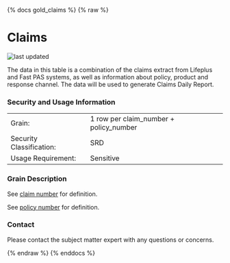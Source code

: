 {% docs gold_claims %}
{% raw %}

# Claims

![last updated](assets/update_badges/gold_claims.svg)

The data in this table is a combination of the claims extract from Lifeplus and Fast PAS systems, as
well as information about policy, product and response channel. The data will be used to generate 
Claims Daily Report.

### Security and Usage Information
|     |                           |
| --- |---------------------------|
| Grain:                   | 1 row per claim_number + policy_number |
| Security Classification: | SRD                       |
| Usage Requirement:       | Sensitive                 |

### Grain Description
See [claim number](#!/exposure/docs.business_glossary.glossary#claim_number)
for definition.

See [policy number](#!/exposure/docs.business_glossary.glossary#policy_number)
for definition.

### Contact
Please contact the subject matter expert with any questions or concerns.

{% endraw %}
{% enddocs %}